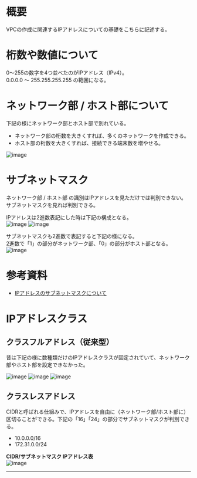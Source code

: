 # 概要
VPCの作成に関連するIPアドレスについての基礎をこちらに記述する。

# 桁数や数値について
0～255の数字を4つ並べたのがIPアドレス（IPv4）。 <br>
0.0.0.0 ～ 255.255.255.255 の範囲になる。

# ネットワーク部 / ホスト部について
下記の様にネットワーク部とホスト部で別れている。
- ネットワーク部の桁数を大きくすれば、多くのネットワークを作成できる。
- ホスト部の桁数を大きくすれば、接続できる端末数を増やせる。

![image](https://github.com/adgjmptwgw/aws-practice/assets/66456130/55ae8b7e-23d6-4f55-bc6a-5cc158b581f5)

# サブネットマスク
ネットワーク部 / ホスト部 の識別はIPアドレスを見ただけでは判別できない。
サブネットマスクを見れば判別できる。<br>

IPアドレスは2進数表記にした時は下記の構成となる。<br>
![image](https://github.com/adgjmptwgw/aws-practice/assets/66456130/e2fc6c7f-b787-40c4-91ab-e50f1a4e723f)
![image](https://github.com/adgjmptwgw/aws-practice/assets/66456130/9b04e898-5679-450f-8223-b6eee04793c1)


サブネットマスクも2進数で表記すると下記の様になる。<br>
2進数で「1」の部分がネットワーク部、「0」の部分がホスト部となる。
![image](https://github.com/adgjmptwgw/aws-practice/assets/66456130/e5648ad6-8b3a-4097-960e-7f160c59efbd)

# 参考資料
- [IPアドレスのサブネットマスクについて](https://it-biz.online/it-skills/subnet/)

# IPアドレスクラス

## クラスフルアドレス（従来型）
昔は下記の様に数種類だけのIPアドレスクラスが固定されていて、ネットワーク部やホスト部を設定できなかった。

![image](https://github.com/adgjmptwgw/aws-practice/assets/66456130/f863d529-7ceb-4397-b977-bf3ad9024b5a)
![image](https://github.com/adgjmptwgw/aws-practice/assets/66456130/01f64bed-682a-41d7-b934-db33503b354b)
![image](https://github.com/adgjmptwgw/aws-practice/assets/66456130/4b81415b-9b35-40ca-b0dd-19f27ecd5cf4)


## クラスレスアドレス
CIDRと呼ばれる仕組みで、IPアドレスを自由に（ネットワーク部/ホスト部に）区切ることができる。下記の「16」「24」の部分でサブネットマスクが判別できる。
  - 10.0.0.0/16
  - 172.31.0.0/24

**CIDR/サブネットマスク IPアドレス表** <br>
![image](https://github.com/adgjmptwgw/aws-practice/assets/66456130/ed50ce57-eb28-41df-881a-e42082a062a2)


***

